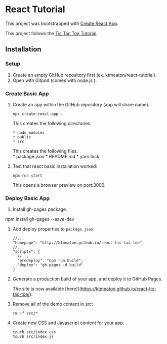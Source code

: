 # React Tutorial

This project was bootstrapped with [Create React App](https://github.com/facebook/create-react-app).

This project follows the [Tic Tac Toe Tutorial](https://reactjs.org/tutorial/tutorial.html).

## Installation

### Setup

1. Create an empty GitHub repository first (ex. ktmeaton/react-tutorial).
1. Open with Gitpod (comes with node.js ).

### Create Basic App

1. Create an app within the GitHub repository (app will share name).

   ```
   npx create-react-app .
   ```

   This creates the following directories:  

       * node_modules
       * public
       * src

    This creates the following files:  
       * package.json
       * README.md
       * yarn.lock 

1. Test that react basic installation worked:

   ```
   npm run start
   ```

   This opens a browser preview on port:3000.

### Deploy Basic App

1. Install gh-pages package.

npm install gh-pages --save-dev

1. Add deploy properties to ```package.json```:

   ```
   //...
   "homepage": "http://ktmeaton.github.io/react-tic-tac-toe",
   //...
   "scripts": {
     //...
     "predeploy": "npm run build",
     "deploy": "gh-pages -d build"
   }
   ```

1. Generate a production build of your app, and deploy it to GitHub Pages. 

   The site is now available [here][(https://ktmeaton.github.io/react-tic-tac-toe/).

1. Remove all of the demo content in src:

   ```
   rm -f src/*
   ```

1. Create new CSS and Javascript content for your app.

   ```
   touch src/index.css
   touch src/index.js
   ```